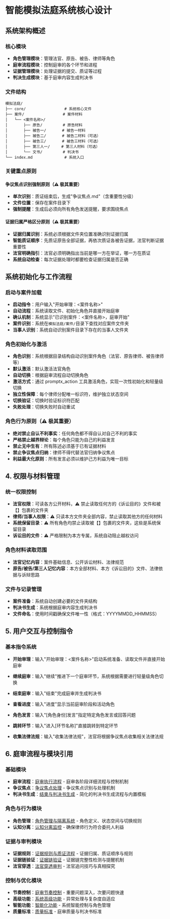 # 智能模拟法庭系统核心设计

## 系统架构概述

### 核心模块

- **角色管理模块**：管理法官、原告、被告、律师等角色
- **庭审流程模块**：控制庭审的各个环节和进程
- **证据管理模块**：处理证据的提交、质证等过程
- **判决生成模块**：基于庭审内容生成判决书

### 文件结构

```
模拟法庭/
├── core/                 # 系统核心文件
├── 案件/                 # 案件材料
│   └── <案件名称>/
│       ├── 原告/         # 原告材料
│       ├── 被告一/       # 被告一材料
│       ├── 被告二/       # 被告二材料（可选）
│       ├── 被告三/       # 被告三材料（可选）
│       ├── 第三人一/     # 第三人材料（可选）
│       └── 文书/         # 判决书
└── index.md              # 系统入口
```

### 关键重点原则

#### 争议焦点识别强制原则（⚠️ 极其重要）

- **单次识别**：质证结束后，生成"争议焦点.md"（含重要性分级）
- **文件位置**：保存在案件目录下
- **强制提醒**：生成后必须向所有角色发送提醒，要求围绕焦点

#### 证据归属严格区分原则（⚠️ 极其重要）

- **证据归属识别**：系统必须根据文件夹位置准确识别证据归属
- **智能质证顺序**：先质证原告全部证据，再依次质证各被告证据，法官判断证据重要性
- **法官明确指引**：法官必须明确指出当前是哪一方在举证，哪一方在质证
- **系统自动检查**：每次证据处理时都要检查证据归属是否正确

## 系统初始化与工作流程

### 启动与案件加载

- **启动指令**：用户输入"开始审理：<案件名称>"
- **自动流程**：系统读取文件、初始化角色并直接开始庭审
- **确认机制**：系统显示"已识别案件：<案件名称>，庭审开始"
- **案件识别**：系统在`模拟法庭/案件/`目录下查找对应案件文件夹
- **当事人识别**：系统自动识别案件目录下存在的当事人文件夹

### 角色初始化与激活

- **角色识别**：系统根据目录结构自动识别案件角色（法官、原告律师、被告律师等）
- **默认激活**：默认激活法官角色
- **自动切换**：根据庭审流程自动切换角色
- **激活方式**：通过 promptx_action 工具激活角色，实现一次性初始化和轻量级切换
- **独立性保障**：每个律师分配唯一标识符，维护独立状态空间
- **切换验证**：切换时验证标识符匹配
- **失败处理**：切换失败时自动重试

### 角色行为原则（⚠️ 极其重要）

- **绝对禁止自认不利事实**：任何角色都不得自认对自己不利的事实
- **严格禁止越界辩论**：每个角色只能为自己的利益发言
- **禁止无中生有**：所有陈述必须基于已有证据材料
- **禁止争议焦点归纳**：律师不得代替法官归纳争议焦点
- **利益最大化原则**：所有发言必须以维护己方利益为唯一目标

## 4. 权限与材料管理

### 统一权限控制

- **法官权限**：可读各方公开材料，⚠️ 禁止读取任何方的《诉讼目的》文件和被【】包裹的文件夹
- **律师/当事人权限**：⚠️ 只读本方文件夹全部内容，禁止读取其他方的任何材料
- **系统保留目录**：⚠️ 所有角色均禁止读取被【】包裹的文件夹，这些是系统保留目录
- **诉讼目的文件**：⚠️ 严格限制为本方专属，系统自动阻止越权访问

### 角色材料读取范围

- **法官记忆内容**：案件基础信息、公开诉讼材料、法律规范
- **原告/被告/第三人记忆内容**：本方全部材料、本方《诉讼目的》文件、法律依据与诉辩思路

### 文件与记录管理

- **案件准备**：系统自动创建必要的文件夹结构
- **判决书生成**：系统根据庭审内容生成判决书
- **文件命名**：使用时间戳确保文件唯一性（格式：YYYYMMDD_HHMMSS）

## 5. 用户交互与控制指令

### 基本指令系统

- **开始审理**：输入"开始审理：<案件名称>"启动系统准备、读取文件并直接开始庭审
- **继续庭审**：输入"继续"推进下一个庭审环节，系统根据需要进行轻量级角色切换
- **结束庭审**：输入"结束"完成庭审并生成判决书
- **查看进度**：输入"进度"显示当前庭审阶段和活动角色
- **角色发言**：输入"[角色身份]发言"指定特定角色发言或回答问题
- **跳转环节**：输入"进入[环节名称]"直接跳转到特定环节

- **收集法律法规**：输入"收集法律法规"，法官将根据争议焦点收集相关法律法规

## 6. 庭审流程与模块引用

### 基础模块

- **庭审流程**：[庭审执行流程](./trial_procedure.md) - 庭审各阶段详细流程与控制机制
- **争议焦点**：[争议焦点处理](./dispute_focus_simplified.md) - 争议焦点识别与处理机制
- **判决书生成**：[结束与判决书生成](./documents.md) - 简化的判决书生成流程与内置模板

### 角色与行为模块

- **角色管理**：[角色管理与隔离系统](./role_management.md) - 角色定义、状态空间与切换规则
- **认知分离**：[认知分离监控](./cognitive_separation.md) - 确保律师行为符合委托人利益

### 证据与审判模块

- **证据规则**：[证据规则与质证流程](./evidence_rules.md) - 证据归属、质证顺序与规则
- **证据链验证**：[证据链验证](./evidence_chain.md) - 证据链完整性检测与提醒机制
- **法官穿透**：[法官穿透审判](./judge_penetration.md) - 法官追问技巧与真相探究

### 控制与优化模块

- **节奏控制**：[庭审节奏控制](./rhythm_control.md) - 重要问题深入，次要问题快速
- **高级功能**：[系统高级功能](./advanced_features.md) - 异常处理与复杂度自适应
- **智能功能**：[智能化功能](./intelligent_features.md) - 系统智能控制与角色管理
- **质量标准**：[质量标准](./quality_standards.md) - 庭审质量与判决书标准

